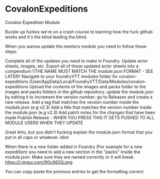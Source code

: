 # CovalonExpeditions
Covalon Expedition Module


Buckle up fuckos we're on a crash course to learning how the fuck github works and it's the blind leading the blind.

When you wanna update the mentors module you need to follow these steps:

Complete all of the updates you need to make in Foundry. Update actor sheets, images, etc.
Export all of these updated actor sheets into a compendium !!THE NAME MUST MATCH THE module.json FORMAT - SEE LATER!!
Navigate to your foundryVTT modules folder for covalon-expeditions (User/AppData/Local/FoundryVTT/Data/Modules/covalon-expeditions
Upload the contents of the images and packs folder to the images and packs folders in the github repository.
update the module.json by editing it to increment the version number.
go to Releases and create a new release.
Add a tag that matches the version number inside the module.json (e.g v2.3)
Add a title that matches the version number inside the module.json (e.g v2.3)
Add patch notes for the changes that have been made
Publish Release - WHEN YOU PRESS THIS IT GETS PUSHED TO ALL MODULE USERS WHEN THEY UPDATE

Great Arto, but you didn't fucking explain the module.json format that you put in all caps or whatever. Idiot

When there is a new folder added in Foundry (For example for a new expedition) you need to add a new section in the "packs" inside the module.json. Make sure they are named correctly or it will break. https://i.imgur.com/9Gc663Q.png

You can copy paste the previous entries to get the formatting correct. 
